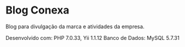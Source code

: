 # Blog Conexa
Blog para divulgação da marca e atividades da empresa.

Desenvolvido com: PHP 7.0.33, Yii 1.1.12
Banco de Dados: MySQL 5.7.31
